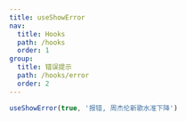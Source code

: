 ```yaml
---
title: useShowError
nav:
  title: Hooks
  path: /hooks
  order: 1
group:
  title: 错误提示
  path: /hooks/error
  order: 2
---
```


```jsx | pure
useShowError(true, '报错, 周杰伦新歌水准下降')
```
